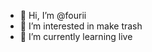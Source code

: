 - 👋 Hi, I’m @fourii
- 👀 I’m interested in make trash
- 🌱 I’m currently learning live

<!---
fourii/fourii is a ✨ special ✨ repository because its `README.md` (this file) appears on your GitHub profile.
You can click the Preview link to take a look at your changes.
--->

